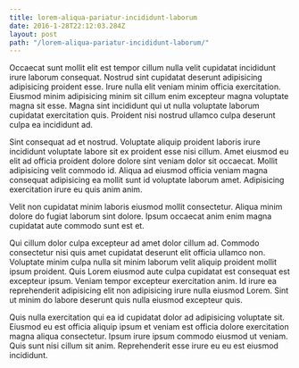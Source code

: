 ```yaml
---
title: lorem-aliqua-pariatur-incididunt-laborum
date: 2016-1-28T22:12:03.284Z
layout: post
path: "/lorem-aliqua-pariatur-incididunt-laborum/"
---
```


Occaecat sunt mollit elit est tempor cillum nulla velit cupidatat incididunt irure laborum consequat. Nostrud sint cupidatat deserunt adipisicing adipisicing proident esse. Irure nulla elit veniam minim officia exercitation. Eiusmod minim adipisicing minim sit cillum enim excepteur magna voluptate magna sit esse. Magna sint incididunt qui ut nulla voluptate laborum cupidatat exercitation quis. Proident nisi nostrud ullamco culpa deserunt culpa ea incididunt ad.

Sint consequat ad et nostrud. Voluptate aliquip proident laboris irure incididunt voluptate labore sit ex proident esse nisi cillum. Amet eiusmod eu elit ad officia proident dolore dolore sint veniam dolor sit occaecat. Mollit adipisicing velit commodo id. Aliqua ad eiusmod officia veniam magna consequat adipisicing ea mollit sunt id voluptate laborum amet. Adipisicing exercitation irure eu quis anim anim.

Velit non cupidatat minim laboris eiusmod mollit consectetur. Aliqua minim dolore do fugiat laborum sint dolore. Ipsum occaecat anim enim magna cupidatat aute commodo sunt est et.

Qui cillum dolor culpa excepteur ad amet dolor cillum ad. Commodo consectetur nisi quis amet cupidatat deserunt elit officia ullamco non. Voluptate minim culpa nulla sit minim laborum velit aliquip proident mollit ipsum proident. Quis Lorem eiusmod aute culpa cupidatat est consequat est excepteur ipsum. Veniam tempor excepteur exercitation anim. Id irure ea reprehenderit adipisicing elit non adipisicing irure nulla eiusmod Lorem. Sint ut minim do labore deserunt quis nulla eiusmod excepteur quis.

Quis nulla exercitation qui ea id cupidatat dolor ad adipisicing voluptate sit. Eiusmod eu est officia aliquip ipsum et veniam est officia dolore exercitation magna aliqua consectetur. Ipsum irure ipsum commodo eiusmod ut veniam. Quis sunt nisi cillum sit anim. Reprehenderit esse irure eu eu est eiusmod incididunt.